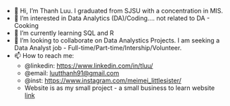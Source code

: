 - 👋 Hi, I’m Thanh Luu. I graduated from SJSU with a concentration in MIS. 
- 👀 I’m interested in Data Analytics (DA)/Coding.... not related to DA - Cooking 
- 🌱 I’m currently learning SQL and R 
- 💞️ I’m looking to collaborate on Data Analystics Projects. I am seeking a Data Analyst job - Full-time/Part-time/Intership/Volunteer. 
- 📫 How to reach me:
  * @linkedin: https://www.linkedin.com/in/tluu/
  * @email: <luutthanh91@gmail.com>
  * @inst: https://www.instagram.com/meimei_littlesister/
  * Website is as my small project - a small business to learn website [link](https://www.linkedin.com/in/tluu/)
<!---
thlu1902/thlu1902 is a ✨ special ✨ repository because its `README.md` (this file) appears on your GitHub profile.
You can click the Preview link to take a look at your changes.
--->
